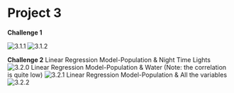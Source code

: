 # Project 3

**Challenge 1**

![3.1.1](https://xingyu-wang02.github.io/DATA-100/pictures/3.1.1.png)
![3.1.2](https://xingyu-wang02.github.io/DATA-100/pictures/3.1.2.png)

**Challenge 2**
Linear Regression Model-Population & Night Time Lights
![3.2.0](https://xingyu-wang02.github.io/DATA-100/pictures/3.2.1.png)
Linear Regression Model-Population & Water (Note: the correlation is quite low)
![3.2.1](https://xingyu-wang02.github.io/DATA-100/pictures/3.water.png)
Linear Regression Model-Population & All the variables
![3.2.2](https://xingyu-wang02.github.io/DATA-100/pictures/3.2.2.png)
